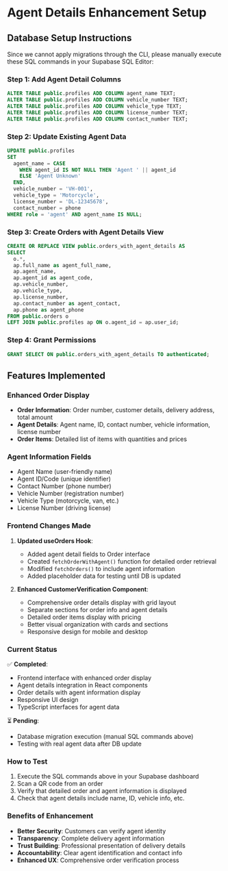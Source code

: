 # Agent Details Enhancement Setup

## Database Setup Instructions

Since we cannot apply migrations through the CLI, please manually execute these SQL commands in your Supabase SQL Editor:

### Step 1: Add Agent Detail Columns
```sql
ALTER TABLE public.profiles ADD COLUMN agent_name TEXT;
ALTER TABLE public.profiles ADD COLUMN vehicle_number TEXT;
ALTER TABLE public.profiles ADD COLUMN vehicle_type TEXT;
ALTER TABLE public.profiles ADD COLUMN license_number TEXT;
ALTER TABLE public.profiles ADD COLUMN contact_number TEXT;
```

### Step 2: Update Existing Agent Data
```sql
UPDATE public.profiles 
SET 
  agent_name = CASE 
    WHEN agent_id IS NOT NULL THEN 'Agent ' || agent_id
    ELSE 'Agent Unknown'
  END,
  vehicle_number = 'VH-001',
  vehicle_type = 'Motorcycle',
  license_number = 'DL-12345678',
  contact_number = phone
WHERE role = 'agent' AND agent_name IS NULL;
```

### Step 3: Create Orders with Agent Details View
```sql
CREATE OR REPLACE VIEW public.orders_with_agent_details AS
SELECT 
  o.*,
  ap.full_name as agent_full_name,
  ap.agent_name,
  ap.agent_id as agent_code,
  ap.vehicle_number,
  ap.vehicle_type,
  ap.license_number,
  ap.contact_number as agent_contact,
  ap.phone as agent_phone
FROM public.orders o
LEFT JOIN public.profiles ap ON o.agent_id = ap.user_id;
```

### Step 4: Grant Permissions
```sql
GRANT SELECT ON public.orders_with_agent_details TO authenticated;
```

## Features Implemented

### Enhanced Order Display
- **Order Information**: Order number, customer details, delivery address, total amount
- **Agent Details**: Agent name, ID, contact number, vehicle information, license number
- **Order Items**: Detailed list of items with quantities and prices

### Agent Information Fields
- Agent Name (user-friendly name)
- Agent ID/Code (unique identifier)
- Contact Number (phone number)
- Vehicle Number (registration number)
- Vehicle Type (motorcycle, van, etc.)
- License Number (driving license)

### Frontend Changes Made

1. **Updated useOrders Hook**:
   - Added agent detail fields to Order interface
   - Created `fetchOrderWithAgent()` function for detailed order retrieval
   - Modified `fetchOrders()` to include agent information
   - Added placeholder data for testing until DB is updated

2. **Enhanced CustomerVerification Component**:
   - Comprehensive order details display with grid layout
   - Separate sections for order info and agent details
   - Detailed order items display with pricing
   - Better visual organization with cards and sections
   - Responsive design for mobile and desktop

### Current Status

✅ **Completed**:
- Frontend interface with enhanced order display
- Agent details integration in React components
- Order details with agent information display
- Responsive UI design
- TypeScript interfaces for agent data

⏳ **Pending**:
- Database migration execution (manual SQL commands above)
- Testing with real agent data after DB update

### How to Test

1. Execute the SQL commands above in your Supabase dashboard
2. Scan a QR code from an order
3. Verify that detailed order and agent information is displayed
4. Check that agent details include name, ID, vehicle info, etc.

### Benefits of Enhancement

- **Better Security**: Customers can verify agent identity
- **Transparency**: Complete delivery agent information
- **Trust Building**: Professional presentation of delivery details
- **Accountability**: Clear agent identification and contact info
- **Enhanced UX**: Comprehensive order verification process
